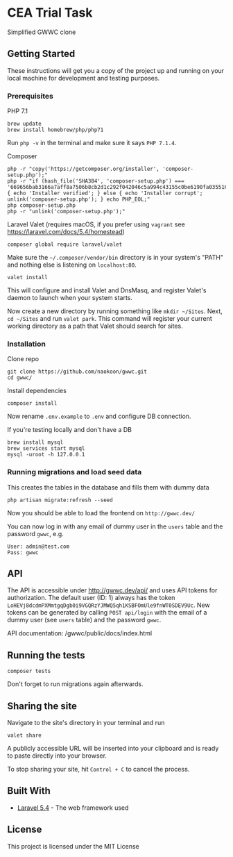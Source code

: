 # CEA Trial Task

Simplified GWWC clone

## Getting Started

These instructions will get you a copy of the project up and running on your local machine for development and testing purposes.

### Prerequisites

PHP 7.1
```
brew update
brew install homebrew/php/php71
```

Run `php -v` in the terminal and make sure it says `PHP 7.1.4`.

Composer
```
php -r "copy('https://getcomposer.org/installer', 'composer-setup.php');"
php -r "if (hash_file('SHA384', 'composer-setup.php') === '669656bab3166a7aff8a7506b8cb2d1c292f042046c5a994c43155c0be6190fa0355160742ab2e1c88d40d5be660b410') { echo 'Installer verified'; } else { echo 'Installer corrupt'; unlink('composer-setup.php'); } echo PHP_EOL;"
php composer-setup.php
php -r "unlink('composer-setup.php');"
```

Laravel Valet (requires macOS, if you prefer using `vagrant` see https://laravel.com/docs/5.4/homestead)
```
composer global require laravel/valet
```

Make sure the  `~/.composer/vendor/bin` directory is in your system's "PATH" and nothing else is listening on `localhost:80`.

```
valet install
```

This will configure and install Valet and DnsMasq, and register Valet's daemon to launch when your system starts.

Now create a new directory by running something like `mkdir ~/Sites`. Next, `cd ~/Sites` and run `valet park`. This command will register your current working directory as a path that Valet should search for sites.


### Installation

Clone repo

```
git clone https://github.com/naokoon/gwwc.git
cd gwwc/
```

Install dependencies

```
composer install
```

Now rename `.env.example` to `.env` and configure DB connection.

If you're testing locally and don't have a DB

```
brew install mysql
brew services start mysql
mysql -uroot -h 127.0.0.1
```

### Running migrations and load seed data
This creates the tables in the database and fills them with dummy data

```
php artisan migrate:refresh --seed
```

Now you should be able to load the frontend on `http://gwwc.dev/`

You can now log in with any email of dummy user in the `users` table and the password `gwwc`, e.g.

```
User: admin@test.com
Pass: gwwc
```

## API

The API is accessible under http://gwwc.dev/api/ and uses API tokens for authorization. The default user (ID: 1) always has the token `LoHEVj8dcdmPXMmtgqDgb0i9VGQRzYJMWQ5qh1KSBFOmUle9fnWT0SDEV9Uc`. New tokens can be generated by calling `POST api/login` with the email of a dummy user (see `users` table) and the password `gwwc`.

API documentation: /gwwc/public/docs/index.html

## Running the tests

```
composer tests
```

Don't forget to run migrations again afterwards.

## Sharing the site

Navigate to the site's directory in your terminal and run

```
valet share
```

A publicly accessible URL will be inserted into your clipboard and is ready to paste directly into your browser.

To stop sharing your site, hit `Control + C` to cancel the process.

## Built With

* [Laravel 5.4](https://laravel.com/docs/5.4) - The web framework used

## License

This project is licensed under the MIT License
